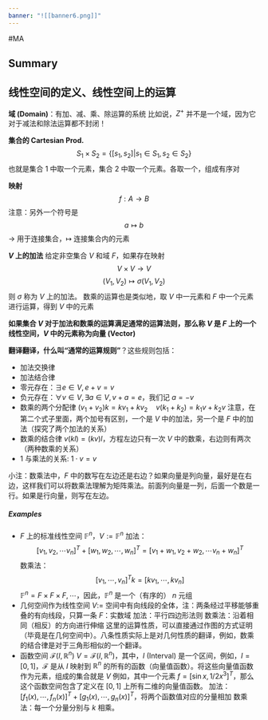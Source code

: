 ```yaml
---
banner: "![[banner6.png]]"
---
```

#MA 
## Summary


## 线性空间的定义、线性空间上的运算

**域 (Domain)**：有加、减、乘、除运算的系统
比如说，$Z^+$ 并不是一个域，因为它对于减法和除法运算都不封闭！

**集合的 Cartesian Prod.**
$$
S_1 \times S_2 = \left\{[s_1,s_2]|s_1 \in S_1,s_2\in S_2\right\}
$$
也就是集合 1 中取一个元素，集合 2 中取一个元素。各取一个，组成有序对

**映射**
$$
f:A\rightarrow B
$$
注意：另外一个符号是
$$
a\mapsto b
$$
$\rightarrow$ 用于连接集合，$\mapsto$ 连接集合内的元素

**$V$ 上的加法**
给定非空集合 $V$ 和域 $F$，如果存在映射
$$
V \times V \rightarrow V
$$
$$
(V_1,V_2) \mapsto \sigma(V_1,V_2)
$$
则 $\sigma$ 称为 $V$ 上的加法。
数乘的运算也是类似地，取 $V$ 中一元素和 $F$ 中一个元素进行运算，得到 $V$ 中的元素

**如果集合 $V$ 对于加法和数乘的运算满足通常的运算法则，那么称 $V$ 是 $F$ 上的一个线性空间，$V$ 中的元素称为向量 (Vector)**

**翻译翻译，什么叫“通常的运算规则”**？这些规则包括：
- 加法交换律
- 加法结合律
- 零元存在：$\exists e \in V,e+v=v$
- 负元存在：$\forall v \in V,\exists a\in V , v+a = e$，我们记 $a = -v$
- 数乘的两个分配律 $(v_1+v_2) k  =kv_1+kv_2 \quad v (k_1+k_2) = k_1v+k_2v$  注意，在第二个式子里面，两个加号有区别，一个是 $V$ 中的加法，另一个是 $F$ 中的加法（探究了两个加法的关系）
- 数乘的结合律 $v(kl)=(kv)l$，方程左边只有一次 $V$ 中的数乘，右边则有两次（两种数乘的关系）
- 1 与乘法的关系: $1\cdot v = v$

小注：数乘法中，$F$ 中的数写在左边还是右边？如果向量是列向量，最好是在右边，这样我们可以将数乘法理解为矩阵乘法。前面列向量是一列，后面一个数是一行。如果是行向量，则写在左边。

##### Examples
-  $F$ 上的标准线性空间 $\mathbb F^n$，$V:=\mathbb F^n$
加法：
$$[v_1, v_2,\cdots v_n]^T+[w_1, w_2,\cdots, w_n]^T = [v_1+w_1, v_2+w_2,\cdots v_n+w_n]^T$$
数乘法：
$$
[v_1,\cdots,v_n]^Tk = [kv_1,\cdots ,kv_n]
$$
$\mathbb F^n = F\times F\times F,\cdots$，因此，$\mathbb F^n$ 是一个（有序的） $n$ 元组
- 几何空间作为线性空间
$V:=$ 空间中有向线段的全体，注：两条经过平移能够重叠的有向线段，只算一条
$F$：实数域
加法：平行四边形法则
数乘法：沿着相同（相反）的方向进行伸缩
这里的运算性质，可以直接通过作图的方式证明（毕竟是在几何空间中）。八条性质实际上是对几何性质的翻译，例如，数乘的结合律是对于三角形相似的一个翻译。
- 函数空间 $\mathcal F (I,\mathbb R^n)$
$V = \mathcal F (I,\mathbb R^n)$，其中，$I$ (Interval) 是一个区间，例如，$I = [0, 1]$，$\mathcal F$ 是从 $I$ 映射到 $\mathbb R^n$ 的所有的函数（向量值函数）。将这些向量值函数作为元素，组成的集合就是 $V$
例如，其中一个元素 $f = [\sin x, 1/2 x^3]^T$，那么这个函数空间包含了定义在 $[0,1]$ 上所有二维的向量值函数。
加法：$[f_1 (x),\cdots , f_n (x)]^T+[g_1 (x),\cdots,g_n(x)]^T$，将两个函数值对应的分量相加
数乘法：每一个分量分别与 $k$ 相乘。
















